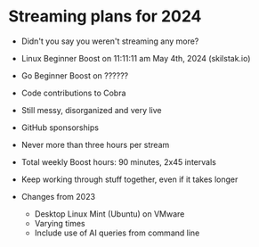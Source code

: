 # Streaming plans for 2024

* Didn't you say you weren't streaming any more?
* Linux Beginner Boost on 11:11:11 am May 4th, 2024 (skilstak.io)
* Go Beginner Boost on ??????
* Code contributions to Cobra
* Still messy, disorganized and very live
* GitHub sponsorships
* Never more than three hours per stream
* Total weekly Boost hours: 90 minutes, 2x45 intervals
* Keep working through stuff together, even if it takes longer

* Changes from 2023
  * Desktop Linux Mint (Ubuntu) on VMware
  * Varying times
  * Include use of AI queries from command line
